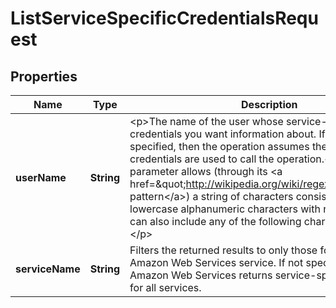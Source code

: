 

# ListServiceSpecificCredentialsRequest


## Properties

| Name | Type | Description | Notes |
|------------ | ------------- | ------------- | -------------|
|**userName** | **String** | &lt;p&gt;The name of the user whose service-specific credentials you want information about. If this value is not specified, then the operation assumes the user whose credentials are used to call the operation.&lt;/p&gt; &lt;p&gt;This parameter allows (through its &lt;a href&#x3D;\&quot;http://wikipedia.org/wiki/regex\&quot;&gt;regex pattern&lt;/a&gt;) a string of characters consisting of upper and lowercase alphanumeric characters with no spaces. You can also include any of the following characters: _+&#x3D;,.@-&lt;/p&gt; |  [optional] |
|**serviceName** | **String** | Filters the returned results to only those for the specified Amazon Web Services service. If not specified, then Amazon Web Services returns service-specific credentials for all services. |  [optional] |




